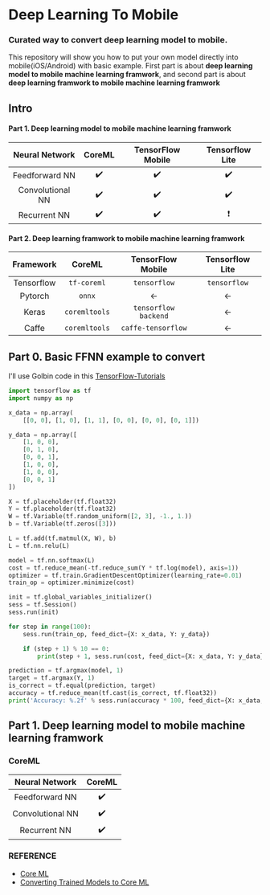 # Deep Learning To Mobile
### Curated way to convert deep learning model to mobile. 

This repository will show you how to put your own model directly into mobile(iOS/Android) with basic example. First part is about **deep learning model to mobile machine learning framwork**, and second part is about **deep learning framwork to mobile machine learning framwork**

## Intro

#### Part 1. Deep learning model to mobile machine learning framwork

| Neural Network | CoreML | TensorFlow Mobile | Tensorflow Lite |
| :-: | :---: | :---------------: | :-------------: |
| Feedforward NN | ✔️ | ✔️ | ✔️ |
| Convolutional NN | ✔️ | ✔️ | ✔️ |
| Recurrent NN | ✔️ | ✔️ | ❗️ |

#### Part 2. Deep learning framwork to mobile machine learning framwork
| Framework | CoreML | TensorFlow Mobile | Tensorflow Lite |
| :-------: | :----: | :---------------: | :-------------: |
| Tensorflow | `tf-coreml` | `tensorflow` | `tensorflow` |
| Pytorch | `onnx` | ← | ← |
| Keras | `coremltools` | `tensorflow backend` | ← |
| Caffe | `coremltools` | `caffe-tensorflow` | ←  |


## Part 0. Basic FFNN example to convert
I'll use Golbin code in this [TensorFlow-Tutorials](https://github.com/golbin/TensorFlow-Tutorials/blob/master/04%20-%20Neural%20Network%20Basic/01%20-%20Classification.py)

```python
import tensorflow as tf
import numpy as np

x_data = np.array(
    [[0, 0], [1, 0], [1, 1], [0, 0], [0, 0], [0, 1]])

y_data = np.array([
    [1, 0, 0],  
    [0, 1, 0],  
    [0, 0, 1],  
    [1, 0, 0],
    [1, 0, 0],
    [0, 0, 1]
])

X = tf.placeholder(tf.float32)
Y = tf.placeholder(tf.float32)
W = tf.Variable(tf.random_uniform([2, 3], -1., 1.))
b = tf.Variable(tf.zeros([3]))

L = tf.add(tf.matmul(X, W), b)
L = tf.nn.relu(L)

model = tf.nn.softmax(L)
cost = tf.reduce_mean(-tf.reduce_sum(Y * tf.log(model), axis=1))
optimizer = tf.train.GradientDescentOptimizer(learning_rate=0.01)
train_op = optimizer.minimize(cost)

init = tf.global_variables_initializer()
sess = tf.Session()
sess.run(init)

for step in range(100):
    sess.run(train_op, feed_dict={X: x_data, Y: y_data})

    if (step + 1) % 10 == 0:
        print(step + 1, sess.run(cost, feed_dict={X: x_data, Y: y_data}))

prediction = tf.argmax(model, 1)
target = tf.argmax(Y, 1)
is_correct = tf.equal(prediction, target)
accuracy = tf.reduce_mean(tf.cast(is_correct, tf.float32))
print('Accuracy: %.2f' % sess.run(accuracy * 100, feed_dict={X: x_data, Y: y_data}))
```

## Part 1. Deep learning model to mobile machine learning framwork
### CoreML

| Neural Network | CoreML |
| :-: | :---: |
| Feedforward NN | ✔️ |
| Convolutional NN | ✔️ |
| Recurrent NN | ✔️ |

### REFERENCE
- [Core ML](https://developer.apple.com/documentation/coreml)
- [Converting Trained Models to Core ML](https://developer.apple.com/documentation/coreml/converting_trained_models_to_core_ml)
